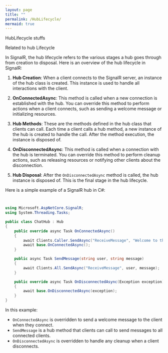 ```yaml
---
layout: page
title: ""
permalink: /HubLifecycle/
mermaid: true
---
```


HubLifecycle stuffs 

Related to hub Lifecycle 

In SignalR, the hub lifecycle refers to the various stages a hub goes through from creation to disposal. Here is an overview of the hub lifecycle in SignalR:

1. **Hub Creation**: When a client connects to the SignalR server, an instance of the hub class is created. This instance is used to handle all interactions with the client.

2. **OnConnectedAsync**: This method is called when a new connection is established with the hub. You can override this method to perform actions when a client connects, such as sending a welcome message or initializing resources.

3. **Hub Methods**: These are the methods defined in the hub class that clients can call. Each time a client calls a hub method, a new instance of the hub is created to handle the call. After the method execution, the instance is disposed of.

4. **OnDisconnectedAsync**: This method is called when a connection with the hub is terminated. You can override this method to perform cleanup actions, such as releasing resources or notifying other clients about the disconnection.

5. **Hub Disposal**: After the `OnDisconnectedAsync` method is called, the hub instance is disposed of. This is the final stage in the hub lifecycle.

Here is a simple example of a SignalR hub in C#:

```csharp


using Microsoft.AspNetCore.SignalR;
using System.Threading.Tasks;

public class ChatHub : Hub
{
    public override async Task OnConnectedAsync()
    {
        await Clients.Caller.SendAsync("ReceiveMessage", "Welcome to the chat!");
        await base.OnConnectedAsync();
    }

    public async Task SendMessage(string user, string message)
    {
        await Clients.All.SendAsync("ReceiveMessage", user, message);
    }

    public override async Task OnDisconnectedAsync(Exception exception)
    {
        await base.OnDisconnectedAsync(exception);
    }
}
```

In this example:
- `OnConnectedAsync` is overridden to send a welcome message to the client when they connect.
- `SendMessage` is a hub method that clients can call to send messages to all connected clients.
- `OnDisconnectedAsync` is overridden to handle any cleanup when a client disconnects.

